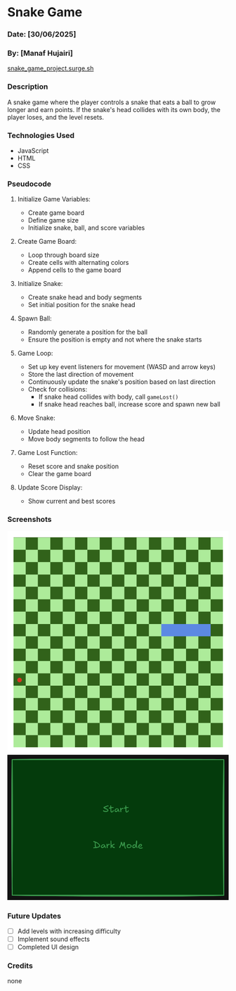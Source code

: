 # Snake Game

### Date: [30/06/2025]
### By: [Manaf Hujairi]

 [snake_game_project.surge.sh](https://snake_game_project.surge.sh)

### Description
A snake game where the player controls a snake that eats a ball to grow longer and earn points. If the snake's head collides with its own body, the player loses, and the level resets.

### Technologies Used
* JavaScript
* HTML
* CSS

### Pseudocode 
1. Initialize Game Variables:
   - Create game board
   - Define game size
   - Initialize snake, ball, and score variables

2. Create Game Board:
   - Loop through board size
   - Create cells with alternating colors
   - Append cells to the game board

3. Initialize Snake:
   - Create snake head and body segments
   - Set initial position for the snake head

4. Spawn Ball:
   - Randomly generate a position for the ball
   - Ensure the position is empty and not where the snake starts

5. Game Loop:
   - Set up key event listeners for movement (WASD and arrow keys)
   - Store the last direction of movement
   - Continuously update the snake's position based on last direction
   - Check for collisions:
     - If snake head collides with body, call `gameLost()`
     - If snake head reaches ball, increase score and spawn new ball

6. Move Snake:
   - Update head position
   - Move body segments to follow the head

7. Game Lost Function:
   - Reset score and snake position
   - Clear the game board

8. Update Score Display:
   - Show current and best scores


### Screenshots
![game board](game_board.png)
![game menu](game_menu.png)

### Future Updates
- [ ] Add levels with increasing difficulty
- [ ] Implement sound effects
- [ ] Completed UI design

### Credits
none
